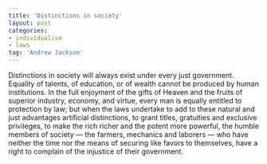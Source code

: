 ```yaml
---
title: 'Distinctions in society'
layout: post
categories:
- individualism
- laws
tag: 'Andrew Jackson'
---
```


Distinctions in society will always exist under every just government. Equality of talents, of education, or of wealth cannot be produced by human institutions. In the full enjoyment of the gifts of Heaven and the fruits of superior industry, economy, and virtue, every man is equally entitled to protection by law; but when the laws undertake to add to these natural and just advantages artificial distinctions, to grant titles, gratuities and exclusive privileges, to make the rich richer and the potent more powerful, the humble members of society — the farmers, mechanics and laborers — who have neither the time nor the means of securing like favors to themselves, have a right to complain of the injustice of their government.